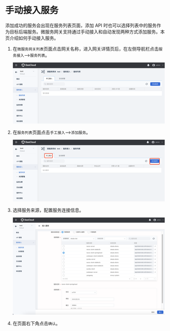 # 手动接入服务

添加成功的服务会出现在服务列表页面，添加 API 时也可以选择列表中的服务作为目标后端服务。微服务网关支持通过手动接入和自动发现两种方式添加服务。本页介绍如何手动接入服务。

1. 在`微服务网关列表`页面点击网关名称，进入网关详情页后，在左侧导航栏点击`服务接入`-->`服务列表`。

    ![服务列表](imgs/service-list.png)

2. 在`服务列表`页面点击`手工接入`-->`添加服务`。

    ![服务列表](imgs/manual.png)

3. 选择服务来源，配置服务连接信息。

    ![服务配置](imgs/config.png)

4. 在页面右下角点击`确认`。

